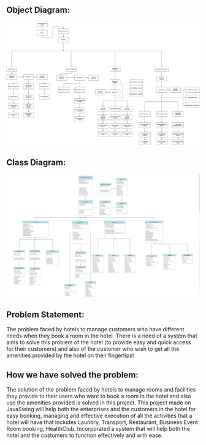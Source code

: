 
## Object Diagram: 
<p align="center">
  <img src="objectdiagram.png" width="1000" >
</p>

## Class Diagram:
<p align="center">
  <img src="classdiagram.jpeg" width="1000" >

</p>

## Problem Statement:
The problem faced by hotels to manage customers who have different needs when they book a room in the hotel. There is a need
of a system that aims to solve this problem of the hotel (to provide easy and quick access for their customers) and also
of the customer who wish to get all the amenities provided by the hotel on their fingertips!

## How we have solved the problem:

The solution of the problem faced by hotels to manage rooms and facilities they provide to their users 
who want to book a room in the hotel and also use the amenities provided is solved in this project. This project made on JavaSwing
will help both the enterprises and the customers in the hotel for easy booking, managing and effective execution of all the 
activities that a hotel will have that includes Laundry, Transport, Restaurant, Business Event Room booking, HealthClub.
Incorporated a system that will help both the hotel and the customers to function effectively and with ease.

